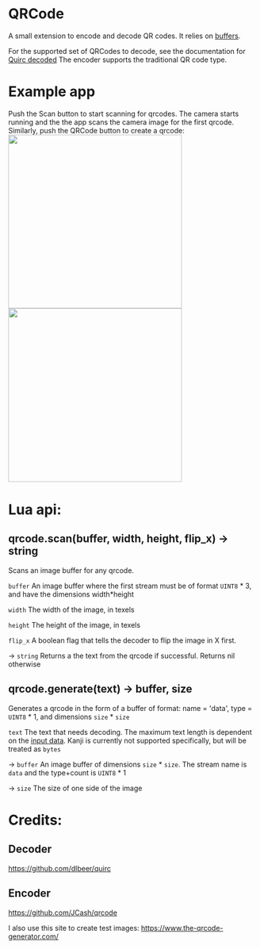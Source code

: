 # QRCode

A small extension to encode and decode QR codes.
It relies on [buffers](https://www.defold.com/ref/buffer/).

For the supported set of QRCodes to decode, see the documentation for [Quirc decoded](https://github.com/dlbeer/quirc)
The encoder supports the traditional QR code type.

# Example app

Push the Scan button to start scanning for qrcodes. The camera starts running and the the app scans the
camera image for the first qrcode. Similarly, push the QRCode button to create a qrcode:
<br/>
<img src="https://github.com/defold/extension-qrcode/blob/master/screenshots/scan.png" width="350">
<img src="https://github.com/defold/extension-qrcode/blob/master/screenshots/create.png" width="350">

# Lua api:

## qrcode.scan(buffer, width, height, flip_x) -> string

Scans an image buffer for any qrcode.

  `buffer` An image buffer where the first stream must be of format `UINT8` * 3, and have the dimensions width*height

  `width` The width of the image, in texels

  `height` The height of the image, in texels

  `flip_x` A boolean flag that tells the decoder to flip the image in X first.

  -> `string` Returns a the text from the qrcode if successful. Returns nil otherwise

## qrcode.generate(text) -> buffer, size

Generates a qrcode in the form of a buffer of format: name = 'data', type = `UINT8` * 1, and dimensions `size` * `size`

  `text` The text that needs decoding. The maximum text length is dependent on the [input data](http://www.qrcode.com/en/about/version.html). Kanji is currently not supported specifically, but will be treated as `bytes`

  -> `buffer` An image buffer of dimensions `size` * `size`. The stream name is `data` and the type+count is `UINT8` * 1

  -> `size` The size of one side of the image

# Credits:

## Decoder

https://github.com/dlbeer/quirc

## Encoder

https://github.com/JCash/qrcode

I also use this site to create test images:
https://www.the-qrcode-generator.com/
